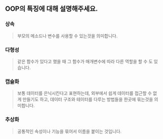 ## OOP의 특징에 대해 설명해주세요.

### 상속

> 부모의 메소드나 변수를 사용할 수 있는것을 의미합니다.

### 다형성

> 같은 함수가 있다고 했을 때 그 함수가 매개변수에 따라 다른 역할을 할 수 도 있습니다.

### 캡슐화

> 보통 데이터를 은닉시킨다고 표현하는데, 외부에서 쉽게 데이터를 접근할 수 없게 만들기도 하고, 데이터 구조와 테이터를 다루는 방법들을 한곳에 묶는것을 의미합니다.

### 추상화

> 공통적인 속성이나 기능을 묶어서 이름을 붙이는 것입니다.